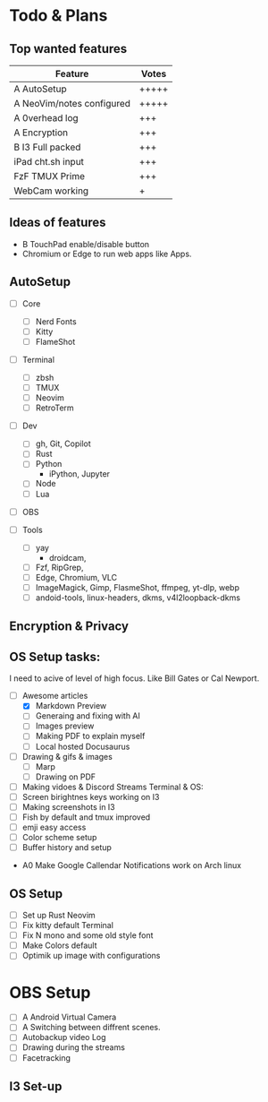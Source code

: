# Todo & Plans

## Top wanted features

| Feature                   | Votes             |
| ------------------------- | ----------------- |
| A AutoSetup               | +++++             |
| A NeoVim/notes configured | +++++             |
| A 0verhead log            | +++               |
| A Encryption              | +++               |
| B I3 Full packed          | +++               |
| iPad cht.sh input         | +++               |
| FzF TMUX Prime            | +++               |
| WebCam working            | +                 |


## Ideas of features

- B TouchPad enable/disable button
- Chromium or Edge to run web apps like Apps.

## AutoSetup

- [ ] Core
    - [ ] Nerd Fonts
    - [ ] Kitty
    - [ ] FlameShot

- [ ] Terminal
    - [ ] zbsh
    - [ ] TMUX
    - [ ] Neovim 
    - [ ] RetroTerm

- [ ] Dev 
    - [ ] gh, Git, Copilot
    - [ ] Rust
    - [ ] Python
        - iPython, Jupyter
    - [ ] Node
    - [ ] Lua

- [ ] OBS

- [ ] Tools
    - [ ] yay
        - droidcam,
    - [ ] Fzf, RipGrep, 
    - [ ] Edge, Chromium, VLC
    - [ ] ImageMagick, Gimp, FlasmeShot, ffmpeg, yt-dlp, webp
    - [ ] andoid-tools, linux-headers, dkms, v4l2loopback-dkms
    
## Encryption & Privacy

## OS Setup tasks:

I need to acive of level of high focus. 
Like Bill Gates or Cal Newport.

- [ ] Awesome articles
    - [x] Markdown Preview
    - [ ] Generaing and fixing with AI 
    - [ ] Images preview 
    - [ ] Making PDF to explain myself
    - [ ] Local hosted Docusaurus
- [ ] Drawing & gifs & images
    - [ ] Marp
    - [ ] Drawing on PDF
- [ ] Making vidoes & Discord Streams
Terminal  & OS: 
- [ ] Screen birightnes keys working on I3
- [ ] Making screenshots in I3
- [ ] Fish by default and tmux improved 
- [ ] emji easy access
- [ ] Color scheme setup
- [ ] Buffer history and setup

- A0 Make Google Callendar Notifications work on Arch linux

## OS Setup

- [ ] Set up Rust Neovim
- [ ] Fix kitty default Terminal
- [ ] Fix  N mono and some old style font
- [ ] Make Colors default
- [ ] Optimik up image with configurations

# OBS Setup

- [ ] A Android Virtual Camera
- [ ] A Switching between diffrent scenes.
- [ ] Autobackup video Log
- [ ] Drawing during the streams
- [ ] Facetracking 

## I3 Set-up



